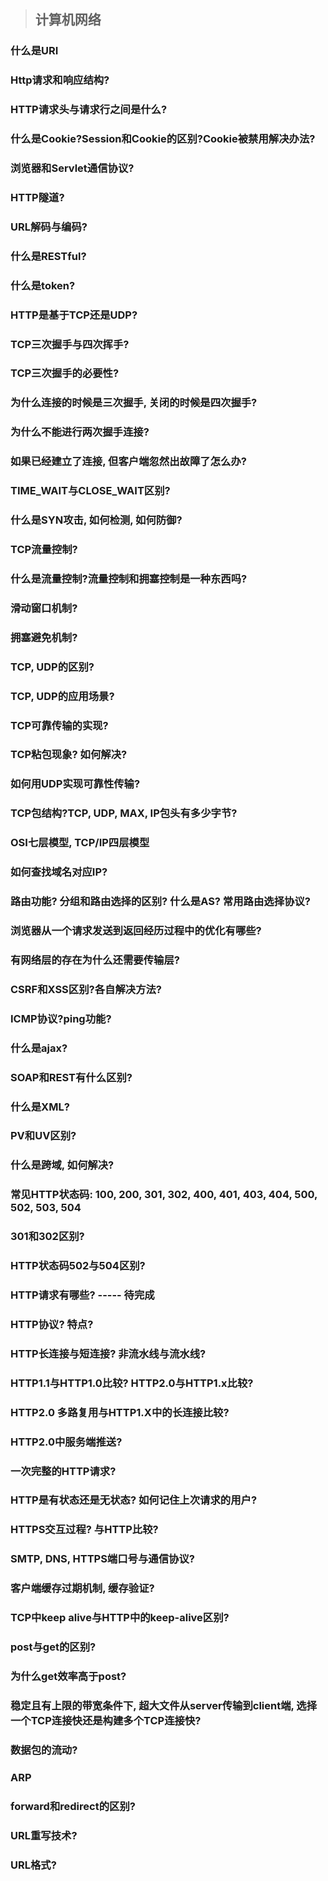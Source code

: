 > ## 计算机网络

### 什么是URI
### Http请求和响应结构?
### HTTP请求头与请求行之间是什么? 
### 什么是Cookie?Session和Cookie的区别?Cookie被禁用解决办法?
### 浏览器和Servlet通信协议?
### HTTP隧道?
### URL解码与编码?
### 什么是RESTful?
### 什么是token? 
### HTTP是基于TCP还是UDP? 
### TCP三次握手与四次挥手?
### TCP三次握手的必要性?
### 为什么连接的时候是三次握手, 关闭的时候是四次握手?
### 为什么不能进行两次握手连接?
### 如果已经建立了连接, 但客户端忽然出故障了怎么办?
### TIME_WAIT与CLOSE_WAIT区别?
### 什么是SYN攻击, 如何检测, 如何防御?
### TCP流量控制?
### 什么是流量控制?流量控制和拥塞控制是一种东西吗?
### 滑动窗口机制?
### 拥塞避免机制?
### TCP, UDP的区别? 
### TCP, UDP的应用场景? 
### TCP可靠传输的实现?
### TCP粘包现象? 如何解决?
### 如何用UDP实现可靠性传输?
### TCP包结构?TCP, UDP, MAX, IP包头有多少字节?
### OSI七层模型, TCP/IP四层模型
### 如何查找域名对应IP? 
### 路由功能? 分组和路由选择的区别? 什么是AS? 常用路由选择协议? 
### 浏览器从一个请求发送到返回经历过程中的优化有哪些? 
### 有网络层的存在为什么还需要传输层?
### CSRF和XSS区别?各自解决方法?
### ICMP协议?ping功能?
### 什么是ajax?
### SOAP和REST有什么区别?
### 什么是XML?
### PV和UV区别?
### 什么是跨域, 如何解决? 
### 常见HTTP状态码: 100, 200, 301, 302, 400, 401, 403, 404, 500, 502, 503, 504
### 301和302区别?
### HTTP状态码502与504区别?
### HTTP请求有哪些? ----- 待完成
### HTTP协议? 特点?
### HTTP长连接与短连接? 非流水线与流水线?
### HTTP1.1与HTTP1.0比较? HTTP2.0与HTTP1.x比较?
### HTTP2.0 多路复用与HTTP1.X中的长连接比较?
### HTTP2.0中服务端推送?
### 一次完整的HTTP请求?
### HTTP是有状态还是无状态? 如何记住上次请求的用户? 
### HTTPS交互过程? 与HTTP比较?
### SMTP, DNS, HTTPS端口号与通信协议?
### 客户端缓存过期机制, 缓存验证?
### TCP中keep alive与HTTP中的keep-alive区别?
### post与get的区别?
### 为什么get效率高于post?
### 稳定且有上限的带宽条件下, 超大文件从server传输到client端, 选择一个TCP连接快还是构建多个TCP连接快?
### 数据包的流动?
### ARP
### forward和redirect的区别?
### URL重写技术?
### URL格式?